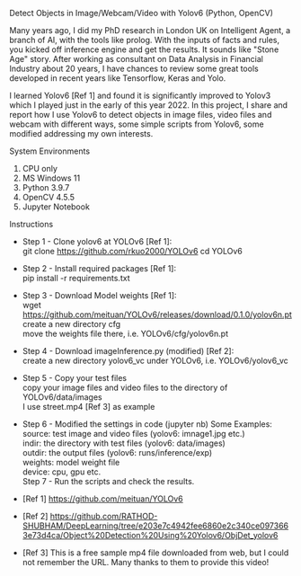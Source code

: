 Detect Objects in Image/Webcam/Video with Yolov6 (Python, OpenCV)

Many years ago, I did my PhD research in London UK on Intelligent Agent, 
a branch of AI, with the tools like prolog. With the inputs of facts and rules, 
you kicked off inference engine and get the results. It sounds like "Stone Age" story.
After working as consultant on Data Analysis in Financial Industry about 20 years, 
I have chances to review some great tools developed in recent years like 
Tensorflow, Keras and Yolo.

I learned Yolov6 [Ref 1] and found it is significantly improved to 
Yolov3 which I played just in the early of this year 2022. In this project,
I share and report how I use Yolov6 to detect objects in image files,
video files and webcam with different ways, some simple scripts from 
Yolov6, some modified addressing my own interests.

System Environments
1. CPU only
2. MS Windows 11
3. Python 3.9.7
4. OpenCV 4.5.5
4. Jupyter Notebook

Instructions
- Step 1 - Clone yolov6 at YOLOv6 [Ref 1]:  
git clone https://github.com/rkuo2000/YOLOv6
cd YOLOv6
- Step 2 - Install required packages [Ref 1]:  
pip install -r requirements.txt
- Step 3 - Download Model weights [Ref 1]:  
wget https://github.com/meituan/YOLOv6/releases/download/0.1.0/yolov6n.pt
create a new directory cfg  
move the weights file there, i.e. YOLOv6/cfg/yolov6n.pt 
- Step 4 - Download imageInference.py (modified) [Ref 2]:  
create a new directory yolov6_vc under YOLOv6, i.e. YOLOv6/yolov6_vc
- Step 5 - Copy your test files  
copy your image files and video files to the directory of YOLOv6/data/images  
I use street.mp4 [Ref 3] as example
- Step 6 - Modified the settings in code (jupyter nb) 
Some Examples:  
  source: test image and video files (yolov6: imnage1.jpg etc.)  
  indir: the directory with test files (yolov6: data/images)  
  outdir: the output files (yolov6: runs/inference/exp)  
  weights: model weight file  
  device: cpu, gpu etc.  
Step 7 - Run the scripts and check the results.  

- [Ref 1] https://github.com/meituan/YOLOv6
- [Ref 2] https://github.com/RATHOD-SHUBHAM/DeepLearning/tree/e203e7c4942fee6860e2c340ce0973663e73d4ca/Object%20Detection%20Using%20Yolov6/ObjDet_yolov6
- [Ref 3] This is a free sample mp4 file downloaded from web, but I could not remember the URL. Many thanks to them to provide this video!
